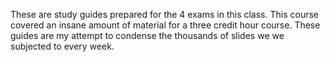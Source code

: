 These are study guides prepared for the 4 exams in this class.  This course covered an insane amount of material for a three credit hour course.  These guides are my attempt to condense the thousands of slides we we subjected to every week.
